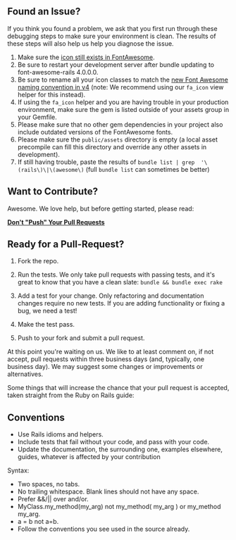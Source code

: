 ## Found an Issue?

If you think you found a problem, we ask that you first run through these
debugging steps to make sure your environment is clean. The results of these
steps will also help us help you diagnose the issue.

1. Make sure the [icon still exists in FontAwesome](http://fontawesome.io/icons/).
1. Be sure to restart your development server after bundle updating to font-awesome-rails 4.0.0.0.
1. Be sure to rename all your icon classes to match the [new Font Awesome naming convention in v4](http://fortawesome.github.io/Font-Awesome/whats-new/#new-naming) (note: We recommend using our `fa_icon` view helper for this instead).
1. If using the `fa_icon` helper and you are having trouble in your production environment, make sure the gem is listed outside of your assets group in your Gemfile.
1. Please make sure that no other gem dependencies in your project also include outdated versions of the FontAwesome fonts.
1. Please make sure the `public/assets` directory is empty (a local asset precompile can fill this directory and override any other assets in development).
1. If still having trouble, paste the results of `bundle list | grep  '\(rails\)\|\(awesome\)` (full `bundle list` can sometimes be better)

## Want to Contribute?

Awesome. We love help, but before getting started, please read:

**[Don't "Push" Your Pull Requests](http://www.igvita.com/2011/12/19/dont-push-your-pull-requests/)**

## Ready for a Pull-Request?

1. Fork the repo.

2. Run the tests. We only take pull requests with passing tests, and it's great
to know that you have a clean slate: `bundle && bundle exec rake`

3. Add a test for your change. Only refactoring and documentation changes
require no new tests. If you are adding functionality or fixing a bug, we need
a test!

4. Make the test pass.

5. Push to your fork and submit a pull request.

At this point you're waiting on us. We like to at least comment on, if not
accept, pull requests within three business days (and, typically, one business
day). We may suggest some changes or improvements or alternatives.

Some things that will increase the chance that your pull request is accepted,
taken straight from the Ruby on Rails guide:

## Conventions

* Use Rails idioms and helpers.
* Include tests that fail without your code, and pass with your code.
* Update the documentation, the surrounding one, examples elsewhere, guides,
  whatever is affected by your contribution

Syntax:

* Two spaces, no tabs.
* No trailing whitespace. Blank lines should not have any space.
* Prefer &&/|| over and/or.
* MyClass.my_method(my_arg) not my_method( my_arg ) or my_method my_arg.
* a = b not a=b.
* Follow the conventions you see used in the source already.
